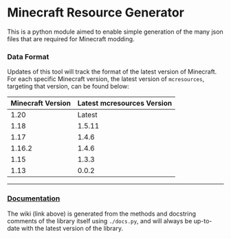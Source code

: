 # Minecraft Resource Generator

This is a python module aimed to enable simple generation of the many json files that are required for Minecraft modding.

### Data Format

Updates of this tool will track the format of the latest version of Minecraft. For each specific Minecraft version, the latest version of `mcresources`, targeting that version, can be found below:

| Minecraft Version | Latest mcresources Version |
|-------------------|----------------------------|
| 1.20              | Latest                     |
| 1.18              | 1.5.11                     |
| 1.17              | 1.4.6                      |
| 1.16.2            | 1.4.6                      |
| 1.15              | 1.3.3                      |
| 1.13              | 0.0.2                      |

---

### [Documentation](https://github.com/alcatrazEscapee/mcresources/wiki)

The wiki (link above) is generated from the methods and docstring comments of the library itself using `./docs.py`, and will always be up-to-date with the latest version of the library.